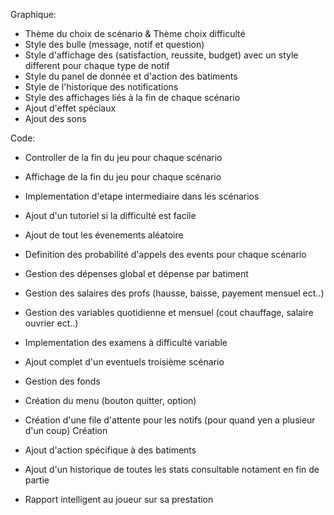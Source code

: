 

Graphique:

- Thème du choix de scénario & Thème choix difficulté
- Style des bulle (message, notif et question)
- Style d'affichage des (satisfaction, reussite, budget) avec un style different pour chaque type de notif
- Style du panel de donnée et d'action des batiments
- Style de l'historique des notifications
- Style des affichages liés à la fin de chaque scénario
- Ajout d'effet spéciaux
- Ajout des sons




Code:

- Controller de la fin du jeu pour chaque scénario
- Affichage de la fin du jeu pour chaque scénario
- Implementation d'etape intermediaire dans les scénarios
- Ajout d'un tutoriel si la difficulté est facile

- Ajout de tout les évenements aléatoire
- Definition des probabilité d'appels des events pour chaque scénario

- Gestion des dépenses global et dépense par batiment
- Gestion des salaires des profs (hausse, baisse, payement mensuel ect..)
- Gestion des variables quotidienne et mensuel (cout chauffage, salaire ouvrier ect..)

- Implementation des examens à difficulté variable
- Ajout complet d'un eventuels troisième scénario
- Gestion des fonds

- Création du menu (bouton quitter, option)
- Création d'une file d'attente pour les notifs (pour quand yen a plusieur d'un coup)
Création
- Ajout d'action spécifique à des batiments

- Ajout d'un historique de toutes les stats consultable notament en fin de partie
- Rapport intelligent au joueur sur sa prestation
